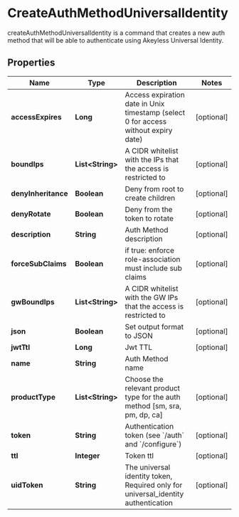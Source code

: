 

# CreateAuthMethodUniversalIdentity

createAuthMethodUniversalIdentity is a command that creates a new auth method that will be able to authenticate using Akeyless Universal Identity.

## Properties

Name | Type | Description | Notes
------------ | ------------- | ------------- | -------------
**accessExpires** | **Long** | Access expiration date in Unix timestamp (select 0 for access without expiry date) |  [optional]
**boundIps** | **List&lt;String&gt;** | A CIDR whitelist with the IPs that the access is restricted to |  [optional]
**denyInheritance** | **Boolean** | Deny from root to create children |  [optional]
**denyRotate** | **Boolean** | Deny from the token to rotate |  [optional]
**description** | **String** | Auth Method description |  [optional]
**forceSubClaims** | **Boolean** | if true: enforce role-association must include sub claims |  [optional]
**gwBoundIps** | **List&lt;String&gt;** | A CIDR whitelist with the GW IPs that the access is restricted to |  [optional]
**json** | **Boolean** | Set output format to JSON |  [optional]
**jwtTtl** | **Long** | Jwt TTL |  [optional]
**name** | **String** | Auth Method name | 
**productType** | **List&lt;String&gt;** | Choose the relevant product type for the auth method [sm, sra, pm, dp, ca] |  [optional]
**token** | **String** | Authentication token (see &#x60;/auth&#x60; and &#x60;/configure&#x60;) |  [optional]
**ttl** | **Integer** | Token ttl |  [optional]
**uidToken** | **String** | The universal identity token, Required only for universal_identity authentication |  [optional]



